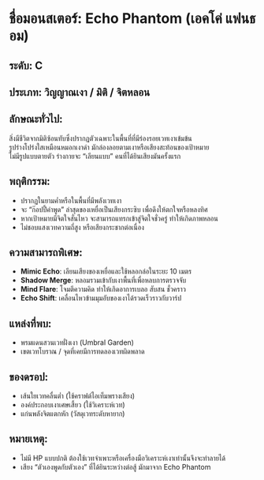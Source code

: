 # ชื่อมอนสเตอร์: Echo Phantom (เอคโค่ แฟนธอม)

## ระดับ: C

## ประเภท: วิญญาณเงา / มิติ / จิตหลอน

## ลักษณะทั่วไป:
สิ่งมีชีวิตจากมิติซ้อนทับซึ่งปรากฏตัวเฉพาะในพื้นที่ที่มีร่องรอยเวทเงาเข้มข้น  
รูปร่างโปร่งใสเหมือนหมอกเงาดำ มักล่องลอยตามเงาหรือเสียงสะท้อนของเป้าหมาย  
ไม่มีรูปแบบตายตัว ร่างกายจะ “เลียนแบบ” คนที่ได้ยินเสียงมันครั้งแรก

## พฤติกรรม:
- ปรากฏในยามค่ำหรือในพื้นที่มีพลังเวทเงา
- จะ “ก๊อปปี้คำพูด” ล่าสุดของเหยื่อเป็นเสียงกระซิบ เพื่อดึงให้ตกใจหรือหลงทิศ
- หากเป้าหมายมีจิตใจสั่นไหว จะสามารถแทรกเข้าสู่จิตใจชั่วครู่ ทำให้เกิดภาพหลอน
- ไม่ชอบแสงเวทความถี่สูง หรือเสียงกระชากต่อเนื่อง

## ความสามารถพิเศษ:
- **Mimic Echo**: เลียนเสียงของเหยื่อและใช้หลอกล่อในระยะ 10 เมตร
- **Shadow Merge**: หลอมรวมเข้ากับเงาพื้นที่เพื่อหลบการตรวจจับ
- **Mind Flare**: โจมตีความคิด ทำให้เกิดอาการเบลอ สับสน ชั่วคราว
- **Echo Shift**: เคลื่อนไหวข้ามมุมอับของเงาได้รวดเร็วราวกับวาร์ป

## แหล่งที่พบ:
- พรมแดนสวนเวทฝั่งเงา (Umbral Garden)
- เขตเวทโบราณ / จุดที่เคยมีการทดลองเวทผิดพลาด

## ของดรอป:
- เส้นใยเวทคลื่นต่ำ (ใช้คราฟต์ไอเท็มพรางเสียง)
- องค์ประกอบเงาเศษเสี้ยว (ใช้วิเคราะห์เวท)
- แก่นพลังจิตแตกหัก (วัสดุเวทระดับหายาก)

## หมายเหตุ:
- ไม่มี HP แบบปกติ ต้องใช้เวทจำเพาะหรือเครื่องมือวิเคราะห์เงาเท่านั้นจึงจะทำลายได้
- เสียง “ตัวเองพูดกับตัวเอง” ที่ได้ยินระหว่างต่อสู้ มักมาจาก Echo Phantom

